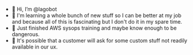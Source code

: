 - 👋 Hi, I’m @lagobot
- 👀 I'm learning a whole bunch of new stuff so I can be better at my job and because all of this is fascinating but I don't do it in my spare time.
- 🌱 Just finished AWS sysops training and maybe know enough to be dangerous.
- 💞️ It's possible that a customer will ask for some custom stuff not readily available in our ux.  

<!---
lagobot/lagobot is a ✨ special ✨ repository because its `README.md` (this file) appears on your GitHub profile.
You can click the Preview link to take a look at your changes.
--->
